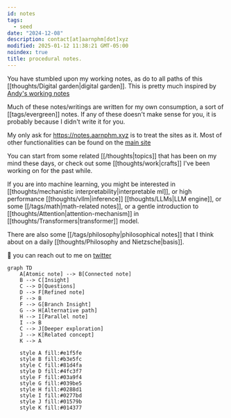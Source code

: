 ```yaml
---
id: notes
tags:
  - seed
date: "2024-12-08"
description: contact[at]aarnphm[dot]xyz
modified: 2025-01-12 11:38:21 GMT-05:00
noindex: true
title: procedural notes.
---
```


You have stumbled upon my working notes, as do to all paths of this [[thoughts/Digital garden|digital garden]]. This is pretty much inspired by [Andy's working notes](https://andymatuschak.org/)

Much of these notes/writings are written for my own consumption, a sort of [[tags/evergreen]] notes.
If any of these doesn't make sense for you, it is probably because I didn't write it for you.

My only ask for https://notes.aarnphm.xyz is to treat the sites as it. Most of other functionalities can be found on the [main site](https://aarnphm.xyz)

You can start from some related [[/thoughts|topics]] that has been on my mind these days,
or check out some [[thoughts/work|crafts]] I've been working on for the past while.

If you are into machine learning, you might be interested in [[thoughts/mechanistic interpretability|interpretable ml]],
or high performance [[thoughts/vllm|inference]] [[thoughts/LLMs|LLM engine]], or some [[/tags/math|math-related notes]], or a gentle introduction to [[thoughts/Attention|attention-mechanism]] in [[thoughts/Transformers|transformer]] model.

There are also some [[/tags/philosophy|philosophical notes]] that I think about on a daily [[thoughts/Philosophy and Nietzsche|basis]].

:wave: you can reach out to me on [twitter](https://twitter.com/aarnphm_)

```mermaid
graph TD
    A[Atomic note] --> B[Connected note]
    B --> C[Insight]
    C --> D[Questions]
    D --> F[Refined note]
    F --> B
    F --> G[Branch Insight]
    G --> H[Alternative path]
    H --> I[Parallel note]
    I --> B
    C --> J[Deeper exploration]
    J --> K[Related concept]
    K --> A

    style A fill:#e1f5fe
    style B fill:#b3e5fc
    style C fill:#81d4fa
    style D fill:#4fc3f7
    style F fill:#03a9f4
    style G fill:#039be5
    style H fill:#0288d1
    style I fill:#0277bd
    style J fill:#01579b
    style K fill:#014377
```
